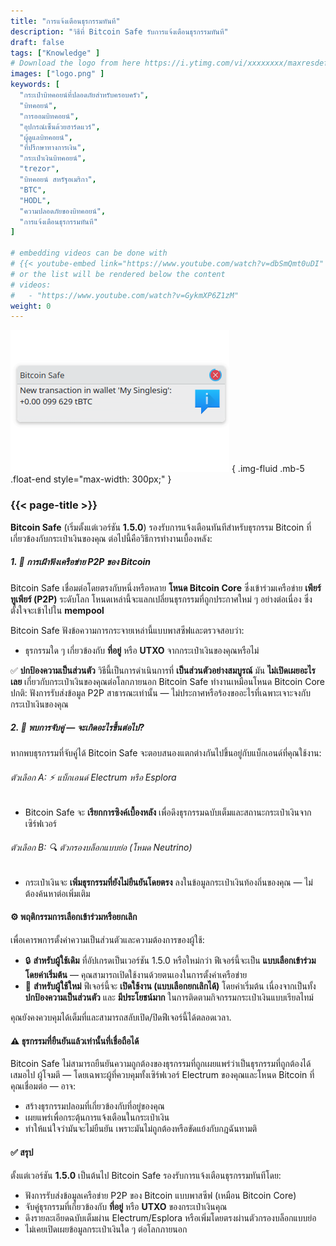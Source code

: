 ```yaml
---
title: "การแจ้งเตือนธุรกรรมทันที"
description: "วิธีที่ Bitcoin Safe รับการแจ้งเตือนธุรกรรมทันที"
draft: false
tags: ["Knowledge" ]
# Download the logo from here https://i.ytimg.com/vi/xxxxxxxx/maxresdefault.jpg
images: ["logo.png" ]
keywords: [
  "กระเป๋าบิทคอยน์ที่ปลอดภัยสำหรับครอบครัว",
  "บิทคอยน์",
  "การออมบิทคอยน์",
  "อุปกรณ์เซ็นด้วยฮาร์ดแวร์",
  "ผู้ดูแลบิทคอยน์",
  "ที่ปรึกษาทางการเงิน",
  "กระเป๋าเงินบิทคอยน์",
  "trezor",
  "บิทคอยน์ สหรัฐอเมริกา",
  "BTC",
  "HODL",
  "ความปลอดภัยของบิทคอยน์",
  "การแจ้งเตือนธุรกรรมทันที"
]

# embedding videos can be done with 
# {{< youtube-embed link="https://www.youtube.com/watch?v=dbSmQmt0uDI" >}}
# or the list will be rendered below the content
# videos:
#   - "https://www.youtube.com/watch?v=GykmXP6Z1zM"
weight: 0
---
```




![](logo.png)
{ .img-fluid .mb-5 .float-end style="max-width: 300px;" }


### {{< page-title >}}  
 
  


**Bitcoin Safe** (เริ่มตั้งแต่เวอร์ชัน **1.5.0**) รองรับการแจ้งเตือนทันทีสำหรับธุรกรรม Bitcoin ที่เกี่ยวข้องกับกระเป๋าเงินของคุณ ต่อไปนี้คือวิธีการทำงานเบื้องหลัง:




##### 1. 📡 การเฝ้าฟังเครือข่าย P2P ของ Bitcoin

Bitcoin Safe เชื่อมต่อโดยตรงกับหนึ่งหรือหลาย **โหนด Bitcoin Core** ซึ่งเข้าร่วมเครือข่าย **เพียร์ทูเพียร์ (P2P)** ระดับโลก โหนดเหล่านี้จะแลกเปลี่ยนธุรกรรมที่ถูกประกาศใหม่ ๆ อย่างต่อเนื่อง ซึ่งตั้งใจจะเข้าไปใน **mempool**

Bitcoin Safe ฟังข้อความการกระจายเหล่านี้แบบพาสซีฟและตรวจสอบว่า:

* ธุรกรรมใด ๆ เกี่ยวข้องกับ **ที่อยู่** หรือ **UTXO** จากกระเป๋าเงินของคุณหรือไม่

✅ **ปกป้องความเป็นส่วนตัว**
วิธีนี้เป็นการดำเนินการที่ **เป็นส่วนตัวอย่างสมบูรณ์** มัน **ไม่เปิดเผยอะไรเลย** เกี่ยวกับกระเป๋าเงินของคุณต่อโลกภายนอก
Bitcoin Safe ทำงานเหมือนโหนด Bitcoin Core ปกติ: ฟังการรับส่งข้อมูล P2P สาธารณะเท่านั้น — ไม่ประกาศหรือร้องขออะไรที่เฉพาะเจาะจงกับกระเป๋าเงินของคุณ



##### 2. 🧠 พบการจับคู่ — จะเกิดอะไรขึ้นต่อไป?

หากพบธุรกรรมที่จับคู่ได้ Bitcoin Safe จะตอบสนองแตกต่างกันไปขึ้นอยู่กับแบ็กเอนด์ที่คุณใช้งาน:

###### ตัวเลือก A: ⚡ แบ็กเอนด์ Electrum หรือ Esplora

* Bitcoin Safe จะ **เรียกการซิงค์เบื้องหลัง** เพื่อดึงธุรกรรมฉบับเต็มและสถานะกระเป๋าเงินจากเซิร์ฟเวอร์

###### ตัวเลือก B: 🔍 ตัวกรองบล็อกแบบย่อ (โหมด Neutrino)

* กระเป๋าเงินจะ **เพิ่มธุรกรรมที่ยังไม่ยืนยันโดยตรง** ลงในข้อมูลกระเป๋าเงินท้องถิ่นของคุณ — ไม่ต้องค้นหาต่อเพิ่มเติม



#### ⚙️ พฤติกรรมการเลือกเข้าร่วมหรือยกเลิก

เพื่อเคารพการตั้งค่าความเป็นส่วนตัวและความต้องการของผู้ใช้:

* 🔒 **สำหรับผู้ใช้เดิม** ที่อัปเกรดเป็นเวอร์ชัน 1.5.0 หรือใหม่กว่า ฟีเจอร์นี้จะเป็น **แบบเลือกเข้าร่วมโดยค่าเริ่มต้น** — คุณสามารถเปิดใช้งานด้วยตนเองในการตั้งค่าเครือข่าย
* 🚀 **สำหรับผู้ใช้ใหม่** ฟีเจอร์นี้จะ **เปิดใช้งาน (แบบเลือกยกเลิกได้)** โดยค่าเริ่มต้น เนื่องจากเป็นทั้ง **ปกป้องความเป็นส่วนตัว** และ **มีประโยชน์มาก** ในการติดตามกิจกรรมกระเป๋าเงินแบบเรียลไทม์

คุณยังคงควบคุมได้เต็มที่และสามารถสลับเปิด/ปิดฟีเจอร์นี้ได้ตลอดเวลา.
 
 


#### ⚠️  ธุรกรรมที่ยืนยันแล้วเท่านั้นที่เชื่อถือได้

Bitcoin Safe ไม่สามารถยืนยันความถูกต้องของธุรกรรมที่ถูกเผยแพร่ว่าเป็นธุรกรรมที่ถูกต้องได้เสมอไป ผู้โจมตี — โดยเฉพาะผู้ที่ควบคุมทั้งเซิร์ฟเวอร์ Electrum ของคุณและโหนด Bitcoin ที่คุณเชื่อมต่อ — อาจ:

* สร้างธุรกรรมปลอมที่เกี่ยวข้องกับที่อยู่ของคุณ
* เผยแพร่เพื่อกระตุ้นการแจ้งเตือนในกระเป๋าเงิน
* ทำให้แน่ใจว่ามันจะไม่ยืนยัน เพราะมันไม่ถูกต้องหรือขัดแย้งกับกฎฉันทามติ


  


#### ✅ สรุป

ตั้งแต่เวอร์ชัน **1.5.0** เป็นต้นไป Bitcoin Safe รองรับการแจ้งเตือนธุรกรรมทันทีโดย:

* ฟังการรับส่งข้อมูลเครือข่าย P2P ของ Bitcoin แบบพาสซีฟ (เหมือน Bitcoin Core)
* จับคู่ธุรกรรมที่เกี่ยวข้องกับ **ที่อยู่** หรือ **UTXO** ของกระเป๋าเงินคุณ
* ดึงรายละเอียดฉบับเต็มผ่าน Electrum/Esplora หรือเพิ่มโดยตรงผ่านตัวกรองบล็อกแบบย่อ
* ไม่เคยเปิดเผยข้อมูลกระเป๋าเงินใด ๆ ต่อโลกภายนอก